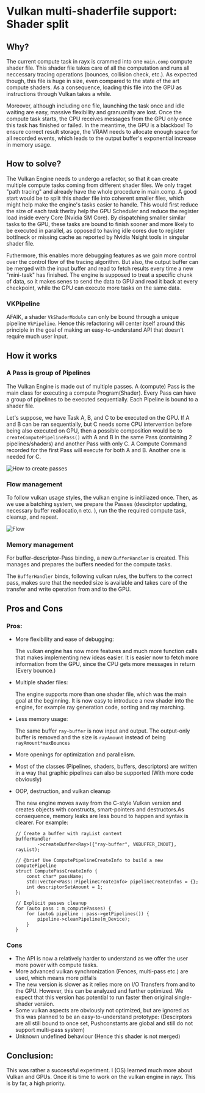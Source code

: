 # Vulkan multi-shaderfile support: Shader split

## Why?
The current compute task in rayx is crammed into one `main.comp` compute shader file. This shader file takes care of all the computation and runs all neccessary tracing operations (bounces, collision check, etc.). As expected though, this file is huge in size, even compared to the state of the art compute shaders. As a consequence, loading this file into the GPU as instructions through Vulkan takes a while.

Moreover, although including one file, launching the task once and idle waiting are easy, massive flexibility and granuanilty are lost. Once the compute task starts, the CPU receives messages from the GPU only once this task has finished or failed. In the meantime, the GPU is a blackbox! To ensure correct result storage, the VRAM needs to allocate enough space for all recorded events, which leads to the output buffer's exponential increase in memory usage. 

## How to solve? 
The Vulkan Engine needs to undergo a refactor, so that it can create multiple compute tasks coming from different shader files. We only traget "path tracing" and already have the whole procedure in main.comp. A good start would be to split this shader file into coherent smaller files, which might help make the engine's tasks easier to handle. This would first reduce the size of each task therby help the GPU Scheduler and reduce the register load inside every Core (Nvidia SM Core). By dispatching smaller similar tasks to the GPU, these tasks are bound to finish sooner and more likely to be executed in parallel, as opposed to having idle cores due to register bottlneck or missing cache as reported by Nvidia Nsight tools in singular shader file. 

Futhermore, this enables more debugging features as we gain more control over the control flow of the tracing algorithm. But also, the output buffer can be merged with the input buffer and read to fetch results every time a new "mini-task" has finished. The engine is supposed to treat a specific chunk of data, so it makes senes to send the data to GPU and read it back at every checkpoint, while the GPU can execute more tasks on the same data.

### VKPipeline
AFAIK, a shader `VkShaderModule` can only be bound through a unique pipeline `VkPipeline`. Hence this refactoring will center itself around this principle in the goal of making an easy-to-understand API that doesn't require much user input. 

## How it works

### A Pass is group of Pipelines
The Vulkan Engine is made out of multiple passes. A (compute) Pass is the main class for executing a compute Program(Shader). Every Pass can have a group of pipelines to be executed sequentially. Each Pipeline is bound to a shader file. 

Let's suppose, we have Task A, B, and C to be executed on the GPU. If A and B can be ran sequentially, but C needs some CPU intervention before being also executed on GPU, then a possible composition would be to `createComputePipelinePass()` with A and B in the same Pass (containing 2 pipelines/shaders) and another Pass with only C. A Compute Command recorded for the first Pass will execute for both A and B. Another one is needed for C.

![How to create passes](../../res/split1.png)

### Flow management 
To follow vulkan usage styles, the vulkan engine is initiliazed once. Then, as we use a batching system, we prepare the Passes (descirptor updating, necessary buffer reallocatio,n etc. ), run the the required compute task, cleanup, and repeat.

![Flow](../../res/split2.png)

### Memory management
For buffer-descriptor-Pass binding, a new `BufferHandler` is created. This manages and prepares the buffers needed for the compute tasks.

The `BufferHandler` binds, following vulkan rules, the buffers to the correct pass, makes sure that the needed size is available and takes care of the transfer and write operation from and to the GPU.

## Pros and Cons
### Pros:
- More flexibility and ease of debugging: 
    
    The vulkan engine has now more features and much more function calls that makes implementing new ideas easier. It is easier now to fetch more information from the GPU, since the CPU gets more messages in return (Every bounce.)

- Multiple shader files:

    The engine supports more than one shader file, which was the main goal at the beginning. It is now easy to introduce a new shader into the engine, for example ray generation code, sorting and ray marching.

- Less memory usage:

    The same buffer `ray-buffer` is now input and output. The output-only buffer is removed and the size is `rayAmount` instead of being `rayAmount*maxBounces`

- More openings for optimization and parallelism.

- Most of the classes (Pipelines, shaders, buffers, descriptors) are written in a way that graphic pipelines can also be supported (With more code obviously)

- OOP, destruction, and vulkan cleanup

    The new engine moves away from the C-style Vulkan version and creates objects with constructs, smart-pointers and destructors.As consequence, memory leaks are less bound to happen and syntax is clearer. For example:
    ```
    // Create a buffer with rayList content
    bufferHandler
            ->createBuffer<Ray>({"ray-buffer", VKBUFFER_INOUT}, rayList); 
    ```

    ```
    // @brief Use ComputePipelineCreateInfo to build a new computePipeline
    struct ComputePassCreateInfo {
        const char* passName;
        std::vector<Pass::PipelineCreateInfo> pipelineCreateInfos = {};
        int descriptorSetAmount = 1;
    };
    ```

    ```
    // Explicit passes cleanup
    for (auto pass : m_computePasses) {
        for (auto& pipeline : pass->getPipelines()) {
            pipeline->cleanPipeline(m_Device);
        }
    }
    ```

### Cons

- The API is now a relatively harder to understand as we offer the user more power with compute tasks.
- More advanced vulkan synchronization (Fences, multi-pass etc.) are used, which means more pitfalls
- The new version is slower as it relies more on I/O Transfers from and to the GPU. However, this can be analyzed and further optimized. We expect that this version has potential to run faster then original single-shader version.
- Some vulkan aspects are obviously not optimized, but are ignored as this was planned to be an easy-to-understand prototype: (Descirptors are all still bound to once set, Pushconstants are global and still do not support multi-pass system)
- Unknown undefined behaviour (Hence this shader is not merged)


## Conclusion:
This was rather a successful experiment. I (OS) learned much more about Vulkan and GPUs. Once it is time to work on the vulkan engine in rayx. This is by far, a high priority.
